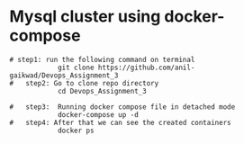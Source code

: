 # Mysql cluster using docker-compose

    # step1: run the following command on terminal
                git clone https://github.com/anil-gaikwad/Devops_Assignment_3
    #   step2: Go to clone repo directory
                cd Devops_Assignment_3
    
    #   step3:  Running docker compose file in detached mode
                docker-compose up -d
    #   step4: After that we can see the created containers
                docker ps

